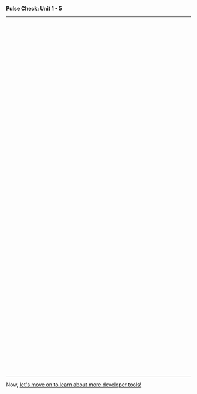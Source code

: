 **Pulse Check: Unit 1 - 5**

---

<!-- Change the width and height values to suit you best -->
<div class="typeform-widget" data-url="https://ga-immersives.typeform.com/to/dAA65V" data-text="Feedback Unit 1 - 5" style="width:100%;height:950px;"></div>
<script>(function(){var qs,js,q,s,d=document,gi=d.getElementById,ce=d.createElement,gt=d.getElementsByTagName,id='typef_orm',b='https://s3-eu-west-1.amazonaws.com/share.typeform.com/';if(!gi.call(d,id)){js=ce.call(d,'script');js.id=id;js.src=b+'widget.js';q=gt.call(d,'script')[0];q.parentNode.insertBefore(js,q)}})()</script>

---

Now, [let's move on to learn about more developer tools!](../06_chapter/intro.md)
